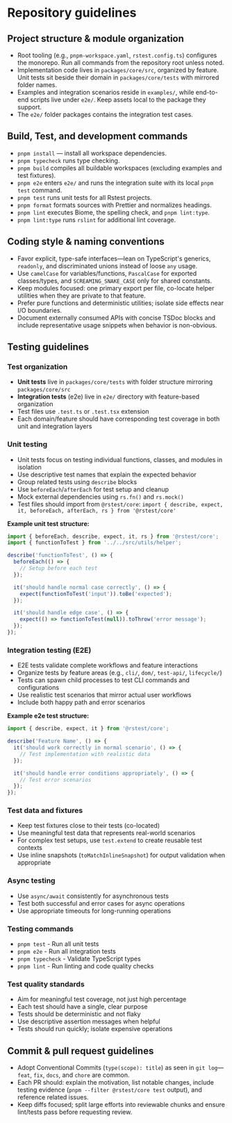 # Repository guidelines

## Project structure & module organization

- Root tooling (e.g., `pnpm-workspace.yaml`, `rstest.config.ts`) configures the monorepo. Run all commands from the repository root unless noted.
- Implementation code lives in `packages/core/src`, organized by feature. Unit tests sit beside their domain in `packages/core/tests` with mirrored folder names.
- Examples and integration scenarios reside in `examples/`, while end-to-end scripts live under `e2e/`. Keep assets local to the package they support.
- The `e2e/` folder packages contains the integration test cases.

## Build, Test, and development commands

- `pnpm install` — install all workspace dependencies.
- `pnpm typecheck` runs type checking.
- `pnpm build` compiles all buildable workspaces (excluding examples and test fixtures).
- `pnpm e2e` enters `e2e/` and runs the integration suite with its local `pnpm test` command.
- `pnpm test` runs unit tests for all Rstest projects.
- `pnpm format` formats sources with Prettier and normalizes headings.
- `pnpm lint` executes Biome, the spelling check, and `pnpm lint:type`.
- `pnpm lint:type` runs `rslint` for additional lint coverage.

## Coding style & naming conventions

- Favor explicit, type-safe interfaces—lean on TypeScript's generics, `readonly`, and discriminated unions instead of loose `any` usage.
- Use `camelCase` for variables/functions, `PascalCase` for exported classes/types, and `SCREAMING_SNAKE_CASE` only for shared constants.
- Keep modules focused: one primary export per file, co-locate helper utilities when they are private to that feature.
- Prefer pure functions and deterministic utilities; isolate side effects near I/O boundaries.
- Document externally consumed APIs with concise TSDoc blocks and include representative usage snippets when behavior is non-obvious.

## Testing guidelines

### Test organization

- **Unit tests** live in `packages/core/tests` with folder structure mirroring `packages/core/src`
- **Integration tests** (e2e) live in `e2e/` directory with feature-based organization
- Test files use `.test.ts` or `.test.tsx` extension
- Each domain/feature should have corresponding test coverage in both unit and integration layers

### Unit testing

- Unit tests focus on testing individual functions, classes, and modules in isolation
- Use descriptive test names that explain the expected behavior
- Group related tests using `describe` blocks
- Use `beforeEach`/`afterEach` for test setup and cleanup
- Mock external dependencies using `rs.fn()` and `rs.mock()`
- Test files should import from `@rstest/core`: `import { describe, expect, it, beforeEach, afterEach, rs } from '@rstest/core'`

**Example unit test structure:**

```ts
import { beforeEach, describe, expect, it, rs } from '@rstest/core';
import { functionToTest } from '../../src/utils/helper';

describe('functionToTest', () => {
  beforeEach(() => {
    // Setup before each test
  });

  it('should handle normal case correctly', () => {
    expect(functionToTest('input')).toBe('expected');
  });

  it('should handle edge case', () => {
    expect(() => functionToTest(null)).toThrow('error message');
  });
});
```

### Integration testing (E2E)

- E2E tests validate complete workflows and feature interactions
- Organize tests by feature areas (e.g., `cli/`, `dom/`, `test-api/`, `lifecycle/`)
- Tests can spawn child processes to test CLI commands and configurations
- Use realistic test scenarios that mirror actual user workflows
- Include both happy path and error scenarios

**Example e2e test structure:**

```ts
import { describe, expect, it } from '@rstest/core';

describe('Feature Name', () => {
  it('should work correctly in normal scenario', () => {
    // Test implementation with realistic data
  });

  it('should handle error conditions appropriately', () => {
    // Test error scenarios
  });
});
```

### Test data and fixtures

- Keep test fixtures close to their tests (co-located)
- Use meaningful test data that represents real-world scenarios
- For complex test setups, use `test.extend` to create reusable test contexts
- Use inline snapshots (`toMatchInlineSnapshot`) for output validation when appropriate

### Async testing

- Use `async/await` consistently for asynchronous tests
- Test both successful and error cases for async operations
- Use appropriate timeouts for long-running operations

### Testing commands

- `pnpm test` - Run all unit tests
- `pnpm e2e` - Run all integration tests
- `pnpm typecheck` - Validate TypeScript types
- `pnpm lint` - Run linting and code quality checks

### Test quality standards

- Aim for meaningful test coverage, not just high percentage
- Each test should have a single, clear purpose
- Tests should be deterministic and not flaky
- Use descriptive assertion messages when helpful
- Tests should run quickly; isolate expensive operations

## Commit & pull request guidelines

- Adopt Conventional Commits (`type(scope): title`) as seen in `git log`—`feat`, `fix`, `docs`, and `chore` are common.
- Each PR should: explain the motivation, list notable changes, include testing evidence (`pnpm --filter @rstest/core test` output), and reference related issues.
- Keep diffs focused; split large efforts into reviewable chunks and ensure lint/tests pass before requesting review.
